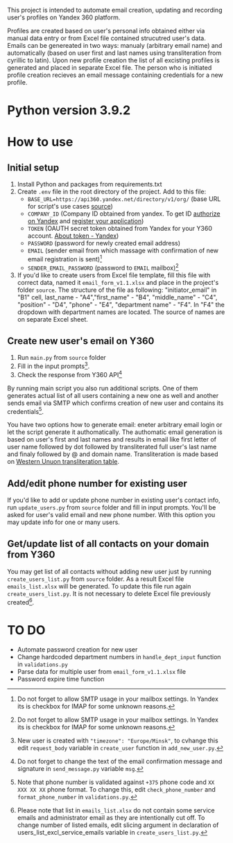 This project is intended to automate email creation, updating and recording user's profiles on Yandex 360 platform.

Profiles are created based on user's personal info obtained either via manual data entry or from Excel file contained strucutred user's data. Emails can be genereated in two ways: manualy (arbitrary email name) and automatically (based on user first and last names using transliteration from сyrillic to latin). Upon new profile creation the list of all excisting profiles is generated and placed in separate Excel file. The person who is initiated profile creation recieves an email message containing credentials for a new profile.

# Python version 3.9.2

# How to use

## Initial setup

1. Install Python and packages from requirements.txt
2. Create `.env` file in the root directory of the project. Add to this file:
   - `BASE_URL=https://api360.yandex.net/directory/v1/org/` (base URL for script's use cases [source](https://yandex.ru/dev/api360/doc/ref/index.html))
   - `COMPANY_ID` (Company ID obtained from yandex. To get ID [authorize on Yandex](https://passport.yandex.ru/) and [register your application](https://yandex.ru/dev/api360/doc/concepts/access.html))
   - `TOKEN` (OAUTH secret token obtained from Yandex for your Y360 account. [About token - Yandex](https://yandex.ru/dev/id/doc/ru/concepts/ya-oauth-intro))
   - `PASSWORD` (password for newly created email address)
   - `EMAIL` (sender email from which massage with confirmation of new email registration is sent)[^1]
   - `SENDER_EMAIL_PASSWORD` (password to `EMAIL` mailbox)[^1]
3. If you'd like to create users from Excel file template, fill this file with correct data, named it `email_form_v1.1.xlsx` and place in the project's folder `source`. The structure of the file as following: "initiator_email" in "B1" cell, last_name - "A4","first_name" - "B4", "middle_name" - "C4", "position" - "D4", "phone" - "E4", "department name" - "F4". In "F4" the dropdown with department names are located. The source of names are on separate Excel sheet.

## Create new user's email on Y360

1. Run `main.py` from `source` folder
2. Fill in the input prompts[^2]. 
3. Check the response from Y360 API[^3]

By running main script you also run additional scripts. One of them generates actual list of all users containing a new one as well and another sends email via SMTP which confirms creation of new user and contains its credentials[^4]. 

You have two options how to generate email: eneter arbitrary email login or let the script generate it authomatically. The authomatic email generation is based on user's first and last names and results in email like first letter of user name followed by dot followed by transliterated full user's last name and finaly followed by @ and domain name. Transliteration is made based on [Western Unuon transliteration table](https://www.westernunion.ru/ru/en/transliteration-table.html).

## Add/edit phone number for existing user

If you'd like to add or update phone number in existing user's contact info, run `update_users.py` from `source` folder and fill in input prompts. You'll be asked for user's valid email and new phone number. With this option you may update info for one or many users.

## Get/update list of all contacts on your domain from Y360
You may get list of all contacts without adding new user just by running `create_users_list.py` from `source` folder. As a result Excel file `emails_list.xlsx` will be generated. To update this file run again `create_users_list.py`. It is not necessary to delete Excel file previously created[^5].

# TO DO

* Automate password creation for new user
* Change hardcoded department numbers in `handle_dept_input` function in `validations.py`
* Parse data for multiple user from `email_form_v1.1.xlsx` file
* Password expire time function

[^1]: Do not forget to allow SMTP usage in your mailbox settings. In Yandex its is checkbox for IMAP for some unknown reasons.
[^2]: New user is created with `"timezone": "Europe/Minsk"`, to cvhange this edit `request_body` variable in `create_user` function in `add_new_user.py`.
[^3]: Do not forget to change the text of the email confirmation message and signature in `send_message.py` variable `msg`.
[^4]: Note that phone number is validated against `+375` phone code and `XX XXX XX XX` phone format. To change this, edit `check_phone_number` and `format_phone_number` in `validations.py`.
[^5]: Please note that list in `emails_list.xlsx` do not contain some service emails and administrator email as they are intentionally cut off. To change number of listed emails, edit slicing argument in declaration of users_list_excl_service_emails variable in `create_users_list.py`.
